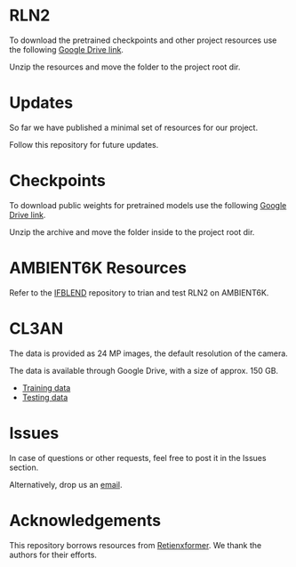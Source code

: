 # RLN2

To download the pretrained checkpoints and other project resources use the following [Google Drive link](https://drive.google.com/file/d/16aJAlqH490wwccT1ZzRkayOut3JjUZcF/view?usp=drive_link). 

Unzip the resources and move the folder to the project root dir.

# Updates
So far we have published a minimal set of resources for our project. 

Follow this repository for future updates. 


# Checkpoints
To download public weights for pretrained models use the following [Google Drive link](https://drive.google.com/file/d/15FXyfQiedxmvBssuDQaC62s_nKrjF3X8/view?usp=drive_link). 

Unzip the archive and move the folder inside to the project root dir. 

# AMBIENT6K Resources

Refer to the [IFBLEND](https://github.com/fvasluianu97/IFBlend) repository to trian and test RLN2 on AMBIENT6K. 

# CL3AN

The data is provided as 24 MP images, the default resolution of the camera.

The data is available through Google Drive, with a size of approx. 150 GB. 
* [Training data](https://drive.google.com/drive/folders/1QCV2Cfc1XpXw8XOoQR533OV1y1R0a7fz?usp=sharing)
* [Testing data](https://drive.google.com/drive/folders/1CKVX9z09lD4W5jxlEqWVe4eRz3-qCxhF?usp=drive_link)

# Issues
In case of questions or other requests, feel free to post it in the Issues section. 

Alternatively, drop us an [email](mailto:florin-alexandru.vasluianu@uni-wuerzburg.de).

# Acknowledgements
This repository borrows resources from [Retienxformer](https://github.com/caiyuanhao1998/Retinexformer). We thank the authors for their efforts.